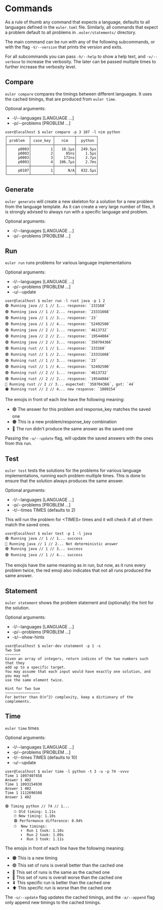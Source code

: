 # Commands

As a rule of thumb any command that expects a language, defaults to all
languages defined in the `euler.toml` file. Similarly, all commands that
expect a problem default to all problems in `.euler/statements/` directory.

The main command can be run with any of the following subcommands, or with the
flag `-V/--version` that prints the version and exits.

For all subcommands you can pass `-h/--help` to show a help text, and `-v/--verbose`
to increase the verbosity. The later can be passed multiple times to further increase
the verbosity level.

## Compare

`euler compare` compares the timings between different languages. It uses the cached
timings, that are produced from `euler time`.

Optional arguments:

-   -l/--languages [LANGUAGE ...]
-   -p/--problems [PROBLEM ...]

```console title="compare"
user@localhost $ euler compare -p 3 107 -l nim python
┌──────────┬──────────┬─────────┬─────────┐
│ problem  │ case_key │   nim   │  python │
├──────────┼──────────┼─────────┼─────────┤
│     p0003│         1│   10.1µs│  249.5µs│
│     p0003│         2│     85ns│    1.5µs│
│     p0003│         3│    171ns│    2.7µs│
│     p0003│         4│  106.7µs│    2.7ms│
├──────────┼──────────┼─────────┼─────────┤
│     p0107│         1│      N/A│  832.5µs│
└──────────┴──────────┴─────────┴─────────┘
```

## Generate

`euler generate` will create a new skeleton for a solution for a new problem
from the language template. As it can create a very large number of files, it
is strongly advised to always run with a specific language and problem.

Optional arguments:

-   -l/--languages [LANGUAGE ...]
-   -p/--problems [PROBLEM ...]

## Run

`euler run` runs problems for various language implementations

Optional arguments:

-   -l/--languages [LANGUAGE ...]
-   -p/--problems [PROBLEM ...]
-   -u/--update

```console title="run"
user@localhost $ euler run -l rust java -p 1 2
🟢 Running java // 1 // 1... response: `233168`
🟢 Running java // 1 // 2... response: `23331668`
🟢 Running java // 1 // 3... response: `23`
🟢 Running java // 1 // 4... response: `52492500`
🟢 Running java // 2 // 1... response: `4613732`
🟢 Running java // 2 // 2... response: `19544084`
🟢 Running java // 2 // 3... response: `350704366`
🟢 Running rust // 1 // 1... response: `233168`
🟢 Running rust // 1 // 2... response: `23331668`
🟢 Running rust // 1 // 3... response: `23`
🟢 Running rust // 1 // 4... response: `52492500`
🟢 Running rust // 2 // 1... response: `4613732`
🟢 Running rust // 2 // 2... response: `19544084`
🔴 Running rust // 2 // 3... expected: `350704366`, got: `44`
🟠 Running rust // 2 // 4... new response: `1089154`
```

The emojis in front of each line have the following meaning:

-   🟢 The answer for this problem and response_key matches the saved one
-   🟠 This is a new problem/response_key combination
-   🔴 The run didn't produce the same answer as the saved one

Passing the `-u/--update` flag, will update the saved answers with the ones
from this run.

## Test

`euler test` tests the solutions for the problems for various language implementations,
running each problem multiple times. This is done to ensure that the solution always
produces the same answer.

Optional arguments:

-   -l/--languages [LANGUAGE ...]
-   -p/--problems [PROBLEM ...]
-   -t/--times TIMES (defaults to 2)

This will run the problem for \<TIMES\> times and it will check if all of them match
the saved ones.

```console title="test"
user@localhost $ euler test -p 1 -l java
🟢 Running java // 1 // 1... success
🔴 Running java // 1 // 2... Not deterministic answer
🟢 Running java // 1 // 3... success
🟢 Running java // 1 // 4... success
```

The emojis have the same meaning as in run, but now, as it runs every problem twice,
the red emoji also indicates that not all runs produced the same answer.

## Statement

`euler statement` shows the problem statement and (optionally) the hint for the solution.

Optional arguments:

-   -l/--languages [LANGUAGE ...]
-   -p/--problems [PROBLEM ...]
-   -s/--show-hints

```console title="statement"
user@localhost $ euler-dev statement -p 1 -s
Two Sum
~~~~~~~
Given an array of integers, return indices of the two numbers such that they
add up to a specific target.
You may assume that each input would have exactly one solution, and you may not
use the same element twice.

Hint for Two Sum
~~~~~~~~~~~~~~~~
For better than O(n^2) complexity, keep a dictionary of the complements.
```

## Time

`euler time` times

Optional arguments:

-   -l/--languages [LANGUAGE ...]
-   -p/--problems [PROBLEM ...]
-   -t/--times TIMES (defaults to 10)
-   -u/--update

```console title="time"
user@localhost $ euler time -l python -t 3 -u -p 74 -vvvv
Time 1 1097407458
Answer 1 402
Time 1 1093154930
Answer 1 402
Time 1 1112696508
Answer 1 402

🟢 Timing python // 74 // 1...
    ⏱ Old timing: 1.11s
    ⏱ New timing: 1.10s
    🟢 Performance difference: 0.94%
    ⏱  New timings:
       ⬇  Run 1 took: 1.10s
       ⬇  Run 2 took: 1.09s
       ⬆  Run 3 took: 1.11s
```

The emojis in front of each line have the following meaning:

-   🟠 This is a new timing
-   🟢 This set of runs is overall better than the cached one
-   🔵 This set of runs is the same as the cached one
-   🔴 This set of runs is overall worse than the cached one
-   ⬇ This specific run is better than the cached one
-   ⬆ This specific run is worse than the cached one

The `-u/--update` flag updates the cached timings, and the `-a/--append` flag only append new timings to the cached timings.
